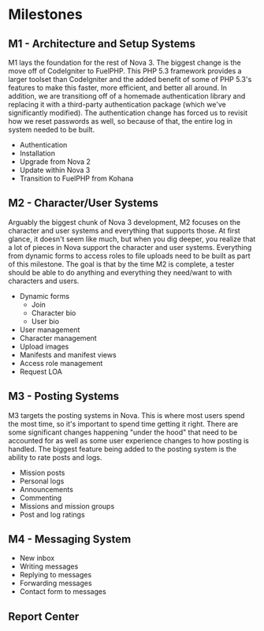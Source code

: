 # Milestones

## M1 - Architecture and Setup Systems

M1 lays the foundation for the rest of Nova 3. The biggest change is the move off of CodeIgniter to FuelPHP. This PHP 5.3 framework provides a larger toolset than CodeIgniter and the added benefit of some of PHP 5.3's features to make this faster, more efficient, and better all around. In addition, we are transitiong off of a homemade authentication library and replacing it with a third-party authentication package (which we've significantly modified). The authentication change has forced us to revisit how we reset passwords as well, so because of that, the entire log in system needed to be built.

* Authentication
* Installation
* Upgrade from Nova 2
* Update within Nova 3
* Transition to FuelPHP from Kohana

## M2 - Character/User Systems

Arguably the biggest chunk of Nova 3 development, M2 focuses on the character and user systems and everything that supports those. At first glance, it doesn't seem like much, but when you dig deeper, you realize that a lot of pieces in Nova support the character and user systems. Everything from dynamic forms to access roles to file uploads need to be built as part of this milestone. The goal is that by the time M2 is complete, a tester should be able to do anything and everything they need/want to with characters and users.

* Dynamic forms
    * Join
    * Character bio
    * User bio
* User management
* Character management
* Upload images
* Manifests and manifest views
* Access role management
* Request LOA

## M3 - Posting Systems

M3 targets the posting systems in Nova. This is where most users spend the most time, so it's important to spend time getting it right. There are some significant changes happening "under the hood" that need to be accounted for as well as some user experience changes to how posting is handled. The biggest feature being added to the posting system is the ability to rate posts and logs.

* Mission posts
* Personal logs
* Announcements
* Commenting
* Missions and mission groups
* Post and log ratings

## M4 - Messaging System

* New inbox
* Writing messages
* Replying to messages
* Forwarding messages
* Contact form to messages

## Report Center